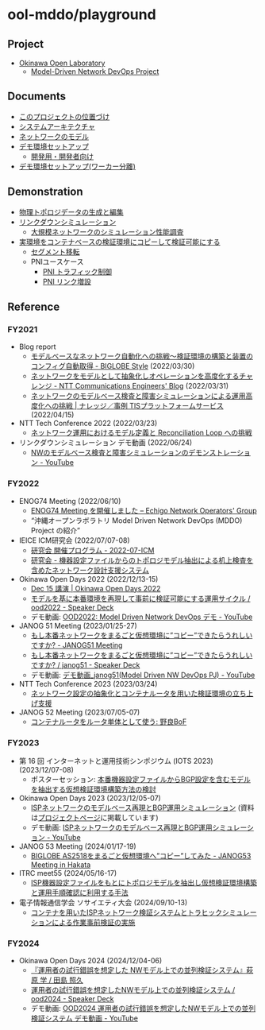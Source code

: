 # ool-mddo/playground

## Project

* [Okinawa Open Laboratory](https://www.okinawaopenlabs.org/)
  * [Model-Driven Network DevOps Project](https://www.okinawaopenlabs.org/mdnd)

## Documents

* [このプロジェクトの位置づけ](./doc/project_positioning.md)
* [システムアーキテクチャ](./doc/system_architecture.md)
* [ネットワークのモデル](./doc/network_model.md)
* [デモ環境セットアップ](./doc/provision.md)
  * [開発用・開発者向け](./doc/development.md)
* [デモ環境セットアップ(ワーカー分離)](./doc/provision_workers.md)

## Demonstration

* [物理トポロジデータの生成と編集](./demo/layer1_topology/README.md)
* [リンクダウンシミュレーション](./demo/linkdown_simulation/README.md)
  * [大規模ネットワークのシミュレーション性能調査](./demo/multi_region_expr/README.md)
* [実環境をコンテナベースの検証環境にコピーして検証可能にする](./demo/copy_to_emulated_env/README.md)
  * [セグメント移転](./demo/copy_to_emulated_env/doc/move_seg/introduction.md)
  * PNIユースケース
    * [PNI トラフィック制御](./demo/copy_to_emulated_env/doc/pni_te/introduction.md)
    * [PNI リンク増設](./demo/copy_to_emulated_env/doc/pni_addlink/introduction.md)

## Reference

### FY2021

* Blog report
  * [モデルベースなネットワーク自動化への挑戦～検証環境の構築と装置のコンフィグ自動取得 - BIGLOBE Style](https://style.biglobe.co.jp/entry/2022/03/30/090000) (2022/03/30)
  * [ネットワークをモデルとして抽象化しオペレーションを高度化するチャレンジ - NTT Communications Engineers' Blog](https://engineers.ntt.com/entry/2022/03/31/090000) (2022/03/31)
  * [ネットワークのモデルベース検査と障害シミュレーションによる運用高度化への挑戦 | ナレッジ／事例 TISプラットフォームサービス](https://www.tis.jp/special/platform_knowledge/nw02/) (2022/04/15)
* NTT Tech Conference 2022 (2022/03/23)
  * [ネットワーク運用におけるモデル定義と Reconciliation Loop への挑戦](https://speakerdeck.com/tjmtrhs/nwyun-yong-niokerumoderuding-yi-toreconciliation-loophefalsetiao-zhan)
* リンクダウンシミュレーション デモ動画 (2022/06/24)
  * [NWのモデルベース検査と障害シミュレーションのデモンストレーション - YouTube](https://youtu.be/wu9IWRbiKKU)

### FY2022

* ENOG74 Meeting (2022/06/10)
  * [ENOG74 Meeting を開催しました – Echigo Network Operators' Group](https://enog.jp/archives/2572)
  * “沖縄オープンラボラトリ Model Driven Network DevOps (MDDO) Project の紹介”
* IEICE ICM研究会 (2022/07/07-08)
  * [研究会 開催プログラム - 2022-07-ICM](https://ken.ieice.org/ken/program/index.php?tgs_regid=2999890161ea46d8a46d7d0ab86457b95ea553f8b858d0678bf9a3535b3e8b1d&tgid=IEICE-ICM)
  * [研究会 - 機器設定ファイルからのトポロジモデル抽出による机上検査を含めたネットワーク設計支援システム](https://ken.ieice.org/ken/paper/20220708FCkR/)
* Okinawa Open Days 2022 (2022/12/13-15)
  * [Dec 15 講演 | Okinawa Open Days 2022](https://www.okinawaopendays.com/session-dec15-oolpj-2)
  * [モデルを基に本番環境を再現して事前に検証可能にする運用サイクル / ood2022 - Speaker Deck](https://speakerdeck.com/corestate55/ood2022)
  * デモ動画: [OOD2022: Model Driven Network DevOps デモ - YouTube​](https://youtu.be/SHexAIO7awE)
* JANOG 51 Meeting (2023/01/25-27)
  * [もし本番ネットワークをまるごと仮想環境に”コピー”できたらうれしいですか? - JANOG51 Meeting](https://www.janog.gr.jp/meeting/janog51/copy/)
  * [もし本番ネットワークをまるごと仮想環境に”コピー”できたらうれしいですか? / janog51 - Speaker Deck](https://speakerdeck.com/corestate55/janog51)
  * デモ動画: [デモ動画_janog51(Model Driven NW DevOps PJ) - YouTube](https://youtu.be/xRxpsly1kls)
* NTT Tech Conference 2023 (2023/03/24)
  * [ネットワーク設定の抽象化とコンテナルータを用いた検証環境の立ち上げ支援](https://speakerdeck.com/tjmtrhs/ntt-tech-conf-2023)
* JANOG 52 Meeting (2023/07/05-07)
  * [コンテナルータをルータ単体として使う: 野良BoF](https://drive.google.com/file/d/1qmufTTErWtO9Ll_sV-7mmQ7ynF7djMY2/view)

### FY2023
* 第 16 回 インターネットと運用技術シンポジウム (IOTS 2023) (2023/12/07-08)
  * ポスターセッション: [本番機器設定ファイルからBGP設定を含むモデルを抽出する仮想検証環境構築方法の検討](http://id.nii.ac.jp/1001/00231069/)
* Okinawa Open Days 2023 (2023/12/05-07)
  * [ISPネットワークのモデルベース再現とBGP運用シミュレーション](https://www.okinawaopendays.com/post/hiroshimaeno) (資料は[プロジェクトページ](https://www.okinawaopenlabs.org/mdnd)に掲載しています)
  * デモ動画: [ISPネットワークのモデルベース再現とBGP運用シミュレーション - YouTube](https://www.youtube.com/watch?v=kdPh17xdPiM)
* JANOG 53 Meeting (2024/01/17-19)
  * [BIGLOBE AS2518をまるごと仮想環境へ”コピー”してみた - JANOG53 Meeting in Hakata](https://www.janog.gr.jp/meeting/janog53/as2518/)
* ITRC meet55 (2024/05/16-17)
  * [ISP機器設定ファイルをもとにトポロジモデルを抽出し仮想検証環境構築と運用手順確認に利用する手法](https://www.itrc.net/meet/meet55-program/)
* 電子情報通信学会 ソサイエティ大会 (2024/09/10-13)
  * [コンテナを用いたISPネットワーク検証システムとトラヒックシミュレーションによる作業事前検証の実施](https://pub.confit.atlas.jp/ja/event/society2024/session/31-20408-11)

### FY2024
* Okinawa Open Days 2024 (2024/12/04-06)
  * [『運用者の試行錯誤を想定した NWモデル上での並列検証システム』萩原 学 / 田島 照久](https://www.okinawaopendays.com/post/1206-03)
  * [運用者の試行錯誤を想定したNWモデル上での並列検証システム / ood2024 - Speaker Deck](https://speakerdeck.com/corestate55/ood2024)
  * デモ動画: [OOD2024 運用者の試行錯誤を想定したNWモデル上での並列検証システム デモ動画 - YouTube](https://www.youtube.com/watch?v=jO3bj1aNNeA)
